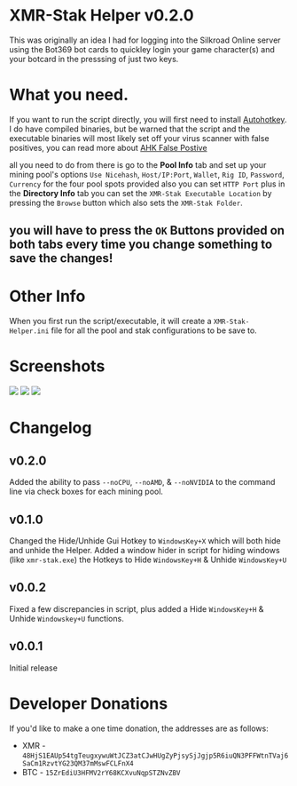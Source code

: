 # XMR-Stak Helper v0.2.0

This was originally an idea I had for logging into the Silkroad Online server using the Bot369 bot cards to quickley login your game character(s) and your botcard in the presssing of just two keys.

# What you need.

If you want to run the script directly, you will first need to install [Autohotkey](https://autohotkey.com/).
I do have compiled binaries, but be warned that the script and the executable binaries will most likely set off your virus scanner with false positives, you can read more about [AHK False Postive](https://www.google.com/search?num=100&client=firefox-b-1-ab&ei=wzTaW5OyLMT4sgWuhrEY&q=autohotkey+false+positive&oq=autohotkey+fal&gs_l=psy-ab.3.0.0l2j0i22i30l4j0i22i10i30j0i22i30l3.10920.14304..15055...0.0..0.222.1256.7j2j2......0....1..gws-wiz.......0i71j0i67j0i131i67j0i131.kR0ar0c7AEY)

all you need to do from there is go to the <b>Pool Info</b> tab and set up your mining pool's options `Use Nicehash`, `Host/IP:Port`, `Wallet`, `Rig ID`, `Password`, `Currency` for the four pool spots provided also you can set `HTTP Port` plus in the <b>Directory Info</b> tab you can set the `XMR-Stak Executable Location` by pressing the `Browse` button which also sets the `XMR-Stak Folder`.
## you will have to press the `OK` Buttons provided on both tabs every time you change something to save the changes!

# Other Info
When you first run the script/executable, it will create a `XMR-Stak-Helper.ini` file for all the pool and stak configurations to be save to.

# Screenshots

<img src="https://i.imgur.com/VxH36Ri.png">
<img src="https://i.imgur.com/w2OQX5G.png">
<img src="https://i.imgur.com/Wgm0O7o.png">


# Changelog

## v0.2.0
Added the ability to pass `--noCPU`, `--noAMD`, & `--noNVIDIA` to the command line via check boxes for each mining pool.

## v0.1.0
Changed the Hide/Unhide Gui Hotkey to `WindowsKey+X` which will both hide and unhide the Helper.
Added a window hider in script for hiding windows (like `xmr-stak.exe`) the Hotkeys to Hide `WindowsKey+H` & Unhide `WindowsKey+U`

## v0.0.2
Fixed a few discrepancies in script, plus added a Hide `WindowsKey+H` & Unhide `Windowskey+U` functions.

## v0.0.1
Initial release

Developer Donations
===================
If you'd like to make a one time donation, the addresses are as follows:
* XMR - ```48HjS1EAUp54tgTeugxywuWtJCZ3atCJwHUgZyPjsySjJgjp5R6iuQN3PFFWtnTVaj6SaCm1RzvtYG23QM37mMswFCLFnX4```
* BTC - ```15ZrEdiU3HFMV2rY68KCXvuNqpSTZNvZBV```
